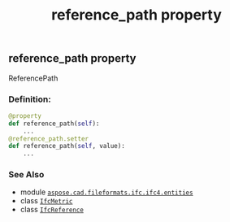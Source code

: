 ﻿---
title: reference_path property
second_title: Aspose.CAD for Python via .NET API References
description: 
type: docs
weight: 120
url: /aspose.cad.fileformats.ifc.ifc4.entities/ifcmetric/reference_path/
is_root: false
---

## reference_path property


ReferencePath
### Definition:
```python
@property
def reference_path(self):
    ...
@reference_path.setter
def reference_path(self, value):
    ...
```

### See Also
* module [`aspose.cad.fileformats.ifc.ifc4.entities`](../../)
* class [`IfcMetric`](/cad/python-net/aspose.cad.fileformats.ifc.ifc4.entities/ifcmetric)
* class [`IfcReference`](/cad/python-net/aspose.cad.fileformats.ifc.ifc4.entities/ifcreference)
